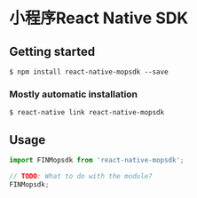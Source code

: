 # 小程序React Native SDK

## Getting started

`$ npm install react-native-mopsdk --save`

### Mostly automatic installation

`$ react-native link react-native-mopsdk`

## Usage
```javascript
import FINMopsdk from 'react-native-mopsdk';

// TODO: What to do with the module?
FINMopsdk;
```
